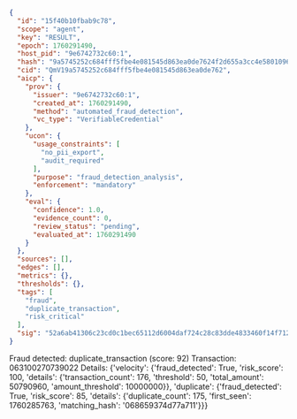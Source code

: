 ```json
{
  "id": "15f40b10fbab9c78",
  "scope": "agent",
  "key": "RESULT",
  "epoch": 1760291490,
  "host_pid": "9e6742732c60:1",
  "hash": "9a5745252c684fff5fbe4e081545d863ea0de7624f2d655a3cc4e58010968a6c",
  "cid": "QmV19a5745252c684fff5fbe4e081545d863ea0de762",
  "aicp": {
    "prov": {
      "issuer": "9e6742732c60:1",
      "created_at": 1760291490,
      "method": "automated_fraud_detection",
      "vc_type": "VerifiableCredential"
    },
    "ucon": {
      "usage_constraints": [
        "no_pii_export",
        "audit_required"
      ],
      "purpose": "fraud_detection_analysis",
      "enforcement": "mandatory"
    },
    "eval": {
      "confidence": 1.0,
      "evidence_count": 0,
      "review_status": "pending",
      "evaluated_at": 1760291490
    }
  },
  "sources": [],
  "edges": [],
  "metrics": {},
  "thresholds": {},
  "tags": [
    "fraud",
    "duplicate_transaction",
    "risk_critical"
  ],
  "sig": "52a6ab41306c23cd0c1bec65112d6004daf724c28c83dde4833460f14f712855"
}
```

Fraud detected: duplicate_transaction (score: 92)
Transaction: 063100270739022
Details: {'velocity': {'fraud_detected': True, 'risk_score': 100, 'details': {'transaction_count': 176, 'threshold': 50, 'total_amount': 50790960, 'amount_threshold': 10000000}}, 'duplicate': {'fraud_detected': True, 'risk_score': 85, 'details': {'duplicate_count': 175, 'first_seen': 1760285763, 'matching_hash': '068659374d77a711'}}}